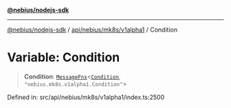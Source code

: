 [**@nebius/nodejs-sdk**](../../../../../README.md)

---

[@nebius/nodejs-sdk](../../../../../README.md) / [api/nebius/mk8s/v1alpha1](../README.md) / Condition

# Variable: Condition

> **Condition**: [`MessageFns`](../../../../../runtime/protos/core/interfaces/MessageFns.md)\<[`Condition`](../interfaces/Condition.md), `"nebius.mk8s.v1alpha1.Condition"`\>

Defined in: src/api/nebius/mk8s/v1alpha1/index.ts:2500
